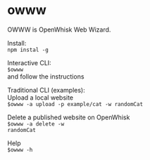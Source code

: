 # owww

OWWW is OpenWhisk Web Wizard. 

Install:<br/>
<code>npm instal -g</code><br/>

Interactive CLI: <br/>
<code>$owww</code><br/>
and follow the instructions<br/>

Traditional CLI (examples):<br/>
Upload a local website<br/>
<code>$owww -a upload -p example/cat -w randomCat</code><br/>

Delete a published website on OpenWhisk<br/>
<code>$owww -a delete -w randomCat</code><br/>

Help<br/>
<code>$owww -h</code>



